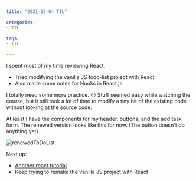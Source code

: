 ```yaml
---
title: "2021-12-04 TIL"

categories: 
- TIL

tags:
- TIL

---
```


I spent most of my time reviewing React.

- Tried modifying the vanilla JS todo-list project with React
- Also made some notes for Hooks in React.js

I totally need some more practice. 😑 Stuff seemed easy while watching the course, but it still took a lot of time to modify a tiny bit of the existing code without looking at the source code. 

At least I have the components for my header, buttons, and the add task form. The renewed version looks like this for now. (The button doesn't do anything yet)

![renewedToDoList](![image](https://user-images.githubusercontent.com/54295374/144714672-3322f517-8c10-47f7-9e81-199706c5a193.png))

Next up:

- [Another react tutorial](https://reactjs.org/docs/getting-started.html)
- Keep trying to remake the vanilla JS project with React